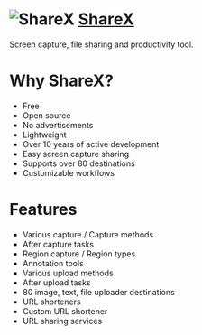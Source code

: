 # ![ShareX](https://cdn.rawgit.com/pauby/ChocoPackages/c8c5acf9/icons/sharex.png "ShareX Logo") [ShareX](https://chocolatey.org/packages/sharex)

Screen capture, file sharing and productivity tool.
        
# Why ShareX?
* Free
* Open source
* No advertisements
* Lightweight
* Over 10 years of active development
* Easy screen capture sharing
* Supports over 80 destinations
* Customizable workflows

# Features 
* Various capture / Capture methods
* After capture tasks
* Region capture / Region types
* Annotation tools
* Various upload methods
* After upload tasks
* 80 image, text, file uploader destinations
* URL shorteners
* Custom URL shortener
* URL sharing services